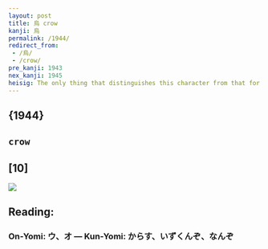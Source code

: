 ```yaml
---
layout: post
title: 烏 crow
kanji: 烏
permalink: /1944/
redirect_from:
 - /烏/
 - /crow/
pre_kanji: 1943
nex_kanji: 1945
heisig: The only thing that distinguishes this character from that for <i>bird</i> is the omission of the one stroke that makes it <i>white</i>. Which is logical enough, when you consider that there are no <b>crows</b> of that color.
---
```


## {1944}

## `crow`

## [10]

<div class="stroke"><img src="E7838F.png" /></div>

## Reading:

### On-Yomi: ウ、オ &mdash; Kun-Yomi: からす、いずくんぞ、なんぞ
